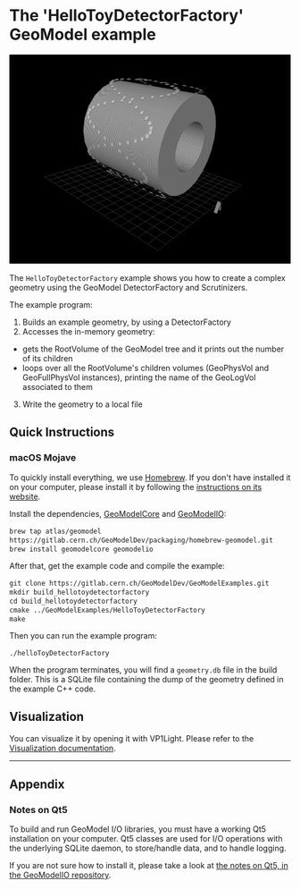 # The 'HelloToyDetectorFactory' GeoModel example

![](docs/assets/visualization-e7c35926.png)

The `HelloToyDetectorFactory` example shows you how to create a complex geometry using the GeoModel DetectorFactory and Scrutinizers.

The example program:

 1. Builds an example geometry, by using a DetectorFactory
 2. Accesses the in-memory geometry:
   * gets the RootVolume of the GeoModel tree and it prints out the number of its children
   * loops over all the RootVolume's children volumes (GeoPhysVol and GeoFullPhysVol instances), printing the name of the GeoLogVol associated to them
 3. Write the geometry to a local file




## Quick Instructions

### macOS Mojave

To quickly install everything, we use [Homebrew](). If you don't have installed it on your computer, please install it by following the [instructions on its website]().

Install the dependencies, [GeoModelCore](https://gitlab.cern.ch/GeoModelDev/GeoModelCore) and [GeoModelIO](https://gitlab.cern.ch/GeoModelDev/GeoModelIO):

```
brew tap atlas/geomodel https://gitlab.cern.ch/GeoModelDev/packaging/homebrew-geomodel.git
brew install geomodelcore geomodelio
```

After that, get the example code and compile the example:

```
git clone https://gitlab.cern.ch/GeoModelDev/GeoModelExamples.git
mkdir build_hellotoydetectorfactory
cd build_hellotoydetectorfactory
cmake ../GeoModelExamples/HelloToyDetectorFactory
make
```

Then you can run the example program:

```
./helloToyDetectorFactory
```

When the program terminates, you will find a `geometry.db` file in the build folder. This is a SQLite file containing the dump of the geometry defined in the example C++ code.

## Visualization

You can visualize it by opening it with VP1Light. Please refer to the [Visualization documentation](docs/visualization.md).


----

## Appendix

### Notes on Qt5

To build and run GeoModel I/O libraries, you must have a working Qt5 installation on your computer. Qt5 classes are used for I/O operations with the underlying SQLite daemon, to store/handle data, and to handle logging.

If you are not sure how to install it, please take a look at [the notes on Qt5, in the GeoModelIO repository](https://gitlab.cern.ch/GeoModelDev/GeoModelIO/blob/master/README_QT5_NOTES.md).
